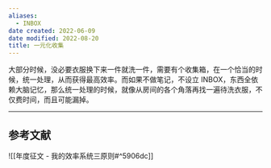 ```yaml
---
aliases:
  - INBOX
date created: 2022-06-09
date modified: 2022-08-20
title: 一元化收集
---
```


大部分时候，没必要衣服换下来一件就洗一件，需要有个收集箱，在一个恰当的时候，统一处理，从而获得最高效率。而如果不做笔记，不设立 INBOX，东西全依赖大脑记忆，那么统一处理的时候，就像从房间的各个角落再找一遍待洗衣服，不仅费时间，而且可能漏掉。

---

## 参考文献

![[年度征文 - 我的效率系统三原则#^5906dc]]